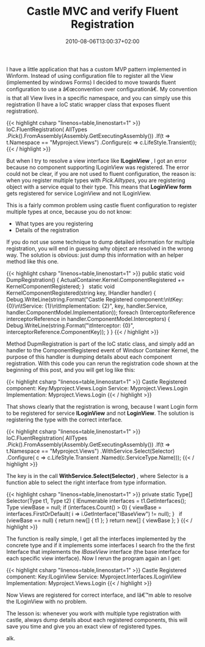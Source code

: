 ﻿---
title: "Castle MVC and verify Fluent Registration"
description: ""
date: 2010-08-06T13:00:37+02:00
draft: false
tags: [Castle]
categories: [Castle]
---
I have a little application that has a custom MVP pattern implemented in Winform. Instead of using configuration file to register all the View (implemented by windows Forms) I decided to move towards fluent configuration to use a â€œconvention over configurationâ€. My convention is that all View lives in a specific namespace, and you can simply use this registration (I have a IoC static wrapper class that exposes fluent registration).

{{< highlight csharp "linenos=table,linenostart=1" >}}
IoC.FluentRegistration(
AllTypes
.Pick().FromAssembly(Assembly.GetExecutingAssembly())
.If(t => t.Namespace == "Myproject.Views")
.Configure(c => c.LifeStyle.Transient));
{{< / highlight >}}

But when I try to resolve a view interface like  **ILoginView** , I got an error because no component supporting ILoginView was registered. The error could not be clear, if you are not used to fluent configuration, the reason is: when you register multiple types with *Pick.Alltypes*, you are registering object with a service equal to their type. This means that  **LoginView form** gets registered for service LoginView and not ILoginView.

This is a fairly common problem using castle fluent configuration to register multiple types at once, because you do not know:

- What types are you registering
- Details of the registration

If you do not use some technique to dump detailed information for multiple registration, you will end in guessing why object are resolved in the wrong way. The solution is obvious: just dump this information with an helper method like this one.

{{< highlight csharp "linenos=table,linenostart=1" >}}
public static void DumpRegistration()
{
ActualContainer.Kernel.ComponentRegistered += KernelComponentRegistered;
}
 
static void KernelComponentRegistered(string key, IHandler handler)
{
Debug.WriteLine(string.Format("Castle Registered component:\n\tKey:{0}\n\tService: {1}\n\tImplementation: {2}",
key, handler.Service, handler.ComponentModel.Implementation));
foreach (InterceptorReference interceptorReference in handler.ComponentModel.Interceptors)
{
Debug.WriteLine(string.Format("\tInterceptor: {0}", interceptorReference.ComponentKey));
}
}
{{< / highlight >}}

Method DupmRegistration is part of the IoC static class, and simply add an handler to the ComponentRegistered event of Windsor Container Kernel, the purpose of this handler is dumping details about each component registration. With this code you can rerun the registration code shown at the beginning of this post, and you will get log like this:

{{< highlight csharp "linenos=table,linenostart=1" >}}
Castle Registered component:
Key:Myproject.Views.Login
Service: Myproject.Views.Login
Implementation: Myproject.Views.Login
{{< / highlight >}}

That shows clearly that the registration is wrong, because I want Login form to be registered for service  **ILoginView** and not  **LoginView**. The solution is registering the type with the correct interface.

{{< highlight csharp "linenos=table,linenostart=1" >}}
IoC.FluentRegistration(
AllTypes
.Pick().FromAssembly(Assembly.GetExecutingAssembly())
.If(t => t.Namespace == "Myproject.Views")
.WithService.Select(Selector)
.Configure(
c => c.LifeStyle.Transient
.Named(c.ServiceType.Name)));
{{< / highlight >}}

The key is in the call  **WithService.Select(Selector)** , where Selector is a function able to select the right interface from type information.

{{< highlight csharp "linenos=table,linenostart=1" >}}
private static Type[] Selector(Type t1, Type t2)
{
IEnumerable<Type> interfaces = t1.GetInterfaces();
Type viewBase = null;
if (interfaces.Count() > 0)
{
viewBase = interfaces.FirstOrDefault(
i => i.GetInterface("IBaseView") != null);
}
 
if (viewBase == null)
{
return new[] { t1 };
}
return new[] { viewBase };
}
{{< / highlight >}}

The function is really simple, I get all the interfaces implemented by the concrete type and if it implements some interfaces I search fro the the first Interface that implements the *IBaseView* interface (the base interface for each specific view interface). Now I rerun the program again an I get:

{{< highlight csharp "linenos=table,linenostart=1" >}}
Castle Registered component:
Key:ILoginView
Service: Myproject.Interfaces.ILoginView
Implementation: Myproject.Views.Login
{{< / highlight >}}

Now Views are registered for correct interface, and Iâ€™m able to resolve the ILoginView with no problem.

The lesson is: whenever you work with multiple type registration with castle, always dump details about each registered components, this will save you time and give you an exact view of registered types.

alk.
